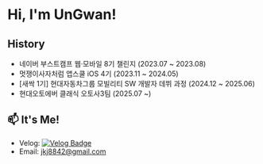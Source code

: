 #  Hi, I'm UnGwan!

## History
- 네이버 부스트캠프 웹·모바일 8기 챌린지 (2023.07 ~ 2023.08)
- 멋쟁이사자처럼 앱스쿨 iOS 4기 (2023.11 ~ 2024.05)
- [새싹 1기] 현대자동차그룹 모빌리티 SW 개발자 데뷔 과정 (2024.12 ~ 2025.06)
- 현대오토에버 클래식 오토사3팀 (2025.07 ~)

## 📫 It's Me!
- Velog: [![Velog Badge](https://img.shields.io/badge/Velog-3DDC84?style=flat&logo=Velog&logoColor=white)](https://velog.io/@jkj5666)
- Email: jkj8842@gmail.com

